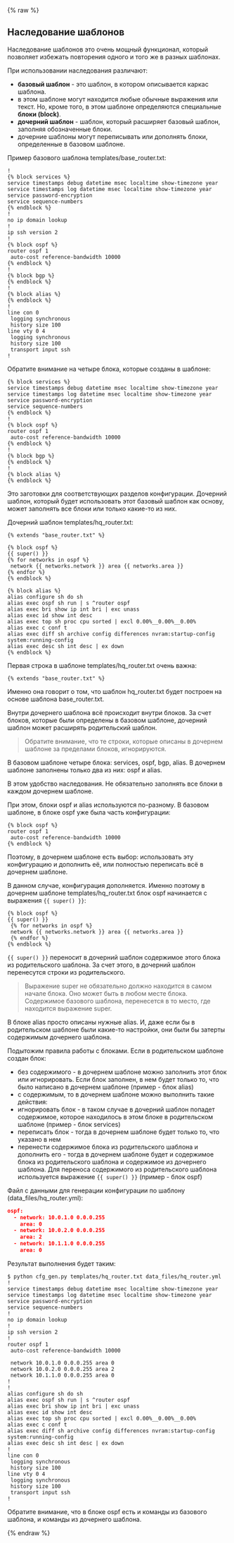 {% raw %}
## Наследование шаблонов

Наследование шаблонов это очень мощный функционал, который позволяет избежать повторения одного и того же в разных шаблонах.

При использовании наследования различают:
* __базовый шаблон__ - это шаблон, в котором описывается каркас шаблона.
 * в этом шаблоне могут находится любые обычные выражения или текст. Но, кроме того, в этом шаблоне определяются специальные __блоки (block)__. 
* __дочерний шаблон__ - шаблон, который расширяет базовый шаблон, заполняя обозначенные блоки.
 * дочерние шаблоны могут переписывать или дополнять блоки, определенные в базовом шаблоне.


Пример базового шаблона templates/base_router.txt:
```
!
{% block services %}
service timestamps debug datetime msec localtime show-timezone year
service timestamps log datetime msec localtime show-timezone year
service password-encryption
service sequence-numbers
{% endblock %}
!
no ip domain lookup
!
ip ssh version 2
!
{% block ospf %}
router ospf 1
 auto-cost reference-bandwidth 10000
{% endblock %}
!
{% block bgp %}
{% endblock %}
!
{% block alias %}
{% endblock %}
!
line con 0
 logging synchronous
 history size 100
line vty 0 4
 logging synchronous
 history size 100
 transport input ssh
!
```

Обратите внимание на четыре блока, которые созданы в шаблоне:
```
{% block services %}
service timestamps debug datetime msec localtime show-timezone year
service timestamps log datetime msec localtime show-timezone year
service password-encryption
service sequence-numbers
{% endblock %}
!
{% block ospf %}
router ospf 1
 auto-cost reference-bandwidth 10000
{% endblock %}
!
{% block bgp %}
{% endblock %}
!
{% block alias %}
{% endblock %}
```

Это заготовки для соответствующих разделов конфигурации.
Дочерний шаблон, который будет использовать этот базовый шаблон как основу, может заполнять все блоки или только какие-то из них.


Дочерний шаблон templates/hq_router.txt:
```
{% extends "base_router.txt" %}

{% block ospf %}
{{ super() }}
{% for networks in ospf %}
 network {{ networks.network }} area {{ networks.area }}
{% endfor %}
{% endblock %}

{% block alias %}
alias configure sh do sh
alias exec ospf sh run | s ^router ospf
alias exec bri show ip int bri | exc unass
alias exec id show int desc
alias exec top sh proc cpu sorted | excl 0.00%__0.00%__0.00%
alias exec c conf t
alias exec diff sh archive config differences nvram:startup-config system:running-config
alias exec desc sh int desc | ex down
{% endblock %}
```

Первая строка в шаблоне templates/hq_router.txt очень важна:
```
{% extends "base_router.txt" %}
```

Именно она говорит о том, что шаблон hq_router.txt будет построен на основе шаблона base_router.txt.

Внутри дочернего шаблона всё происходит внутри блоков.
За счет блоков, которые были определены в базовом шаблоне, дочерний шаблон может расширять родительский шаблон.

> Обратите внимание, что те строки, которые описаны в дочернем шаблоне за пределами блоков, игнорируются.

В базовом шаблоне четыре блока: services, ospf, bgp, alias.
В дочернем шаблоне заполнены только два из них: ospf и alias.

В этом удобство наследования. Не обязательно заполнять все блоки в каждом дочернем шаблоне.

При этом, блоки ospf и alias используются по-разному.
В базовом шаблоне, в блоке ospf уже была часть конфигурации:
```
{% block ospf %}
router ospf 1
 auto-cost reference-bandwidth 10000
{% endblock %}
```

Поэтому, в дочернем шаблоне есть выбор: использовать эту конфигурацию и дополнить её, или полностью переписать всё в дочернем шаблоне.

В данном случае, конфигурация дополняется.
Именно поэтому в дочернем шаблоне templates/hq_router.txt блок ospf начинается с выражения ```{{ super() }}```:
```
{% block ospf %}
{{ super() }}
 {% for networks in ospf %}
 network {{ networks.network }} area {{ networks.area }}
 {% endfor %}
{% endblock %}
```

```{{ super() }}``` переносит в дочерний шаблон содержимое этого блока из родительского шаблона.
За счет этого, в дочерний шаблон перенесутся строки из родительского.

> Выражение super не обязательно должно находится в самом начале блока. Оно может быть в любом месте блока. Содержимое базового шаблона, перенесется в то место, где находится выражение super.

В блоке alias просто описаны нужные alias.
И, даже если бы в родительском шаблоне были какие-то настройки, они были бы затерты содержимым дочернего шаблона.

Подытожим правила работы с блоками.
Если в родительском шаблоне создан блок:
* без содержимого - в дочернем шаблоне можно заполнить этот блок или игнорировать. Если блок заполнен, в нем будет только то, что было написано в дочернем шаблоне (пример - блок alias)
* с содержимым, то в дочернем шаблоне можно выполнить такие действия:
 * игнорировать блок - в таком случае в дочерний шаблон попадет содержимое, которое находилось в этом блоке в родительском шаблоне (пример - блок services)
 * переписать блок - тогда в дочернем шаблоне будет только то, что указано в нем
 * перенести содержимое блока из родительского шаблона и дополнить его - тогда в дочернем шаблоне будет и содержимое блока из родительского шаблона и содержимое из дочернего шаблона. Для переноса содержимого из родительского шаблона используется выражение ```{{ super() }}``` (пример - блок ospf)


Файл с данными для генерации конфигурации по шаблону (data_files/hq_router.yml):
```json
ospf:
  - network: 10.0.1.0 0.0.0.255
    area: 0
  - network: 10.0.2.0 0.0.0.255
    area: 2
  - network: 10.1.1.0 0.0.0.255
    area: 0
```

Результат выполнения будет таким:
```
$ python cfg_gen.py templates/hq_router.txt data_files/hq_router.yml
!
service timestamps debug datetime msec localtime show-timezone year
service timestamps log datetime msec localtime show-timezone year
service password-encryption
service sequence-numbers
!
no ip domain lookup
!
ip ssh version 2
!
router ospf 1
 auto-cost reference-bandwidth 10000

 network 10.0.1.0 0.0.0.255 area 0
 network 10.0.2.0 0.0.0.255 area 2
 network 10.1.1.0 0.0.0.255 area 0
!
!
alias configure sh do sh
alias exec ospf sh run | s ^router ospf
alias exec bri show ip int bri | exc unass
alias exec id show int desc
alias exec top sh proc cpu sorted | excl 0.00%__0.00%__0.00%
alias exec c conf t
alias exec diff sh archive config differences nvram:startup-config system:running-config
alias exec desc sh int desc | ex down
!
line con 0
 logging synchronous
 history size 100
line vty 0 4
 logging synchronous
 history size 100
 transport input ssh
!
```

Обратите внимание, что в блоке ospf есть и команды из базового шаблона, и команды из дочернего шаблона.

{% endraw %}
